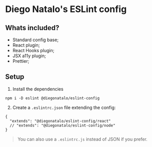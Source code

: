 # Diego Natalo's ESLint config

## Whats included?

- Standard config base;
- React plugin;
- React Hooks plugin;
- JSX a11y plugin;
- Prettier;

## Setup

1. Install the dependencies
```
npm i -D eslint @diegonatalo/eslint-config
```

2. Create a `.eslintrc.json` file extending the config:
```
{
  "extends": "@diegonatalo/eslint-config/react"
  // "extends": "@diegonatalo/eslint-config/node"
}
```

> You can also use a `.eslintrc.js` instead of JSON if you prefer.